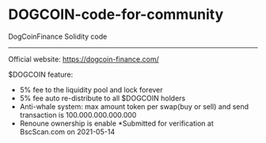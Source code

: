 # DOGCOIN-code-for-community
DogCoinFinance Solidity code
****************************
Official website: https://dogcoin-finance.com/

$DOGCOIN feature:

- 5% fee to the liquidity pool and lock forever
- 5% fee auto re-distribute to all $DOGCOIN holders
- Anti-whale system: max amount token per swap(buy or sell) and send transaction is 100.000.000.000.000
- Renoune ownership is enable
*Submitted for verification at BscScan.com on 2021-05-14
